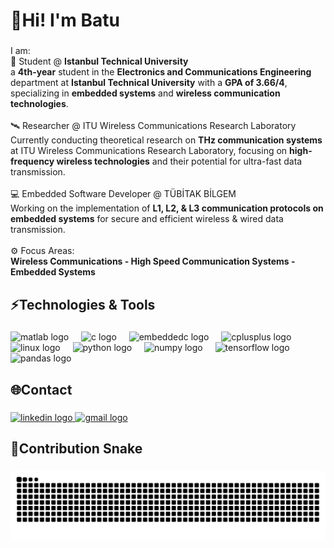 <h1 align="left">👋Hi! I'm Batu </h1>

###

<p align="left">
  I am: <br>
  📖 Student @ <strong>Istanbul Technical University</strong> <br>
  a <strong>4th-year</strong> student in the <strong>Electronics and Communications Engineering</strong> department at <strong>Istanbul Technical University</strong> with a <strong>GPA of 3.66/4</strong>, specializing in <strong>embedded systems</strong> and <strong>wireless communication technologies</strong>. <br><br>
  🛰 Researcher @ ITU Wireless Communications Research Laboratory<br>
  Currently conducting theoretical research on <strong>THz communication systems</strong> at ITU Wireless Communications Research Laboratory, focusing on <strong>high-frequency wireless technologies</strong> and their potential for ultra-fast data transmission.<br><br>
  💻 Embedded Software Developer @ TÜBİTAK BİLGEM<br>
  Working on the implementation of <strong>L1, L2, & L3 communication protocols on embedded systems</strong> for secure and efficient wireless & wired data transmission.<br><br>
  ⚙️ Focus Areas:<br>
  <strong>Wireless Communications - High Speed Communication Systems - Embedded Systems</strong>
</p>

###

<h2 align="left">⚡Technologies & Tools</h2>

###

<div align="left">
  <img src="https://cdn.jsdelivr.net/gh/devicons/devicon/icons/matlab/matlab-original.svg" height="40" alt="matlab logo"  />
  <img width="12" />
  <img src="https://cdn.jsdelivr.net/gh/devicons/devicon/icons/c/c-original.svg" height="40" alt="c logo"  />
  <img width="12" />
  <img src="https://cdn.jsdelivr.net/gh/devicons/devicon/icons/embeddedc/embeddedc-original.svg" height="40" alt="embeddedc logo"  />
  <img width="12" />
  <img src="https://cdn.jsdelivr.net/gh/devicons/devicon/icons/cplusplus/cplusplus-original.svg" height="40" alt="cplusplus logo"  />
  <img width="12" />
  <img src="https://cdn.jsdelivr.net/gh/devicons/devicon/icons/linux/linux-original.svg" height="40" alt="linux logo"  />
  <img width="12" />
  <img src="https://cdn.jsdelivr.net/gh/devicons/devicon/icons/python/python-original.svg" height="40" alt="python logo"  />
  <img width="12" />
  <img src="https://cdn.jsdelivr.net/gh/devicons/devicon/icons/numpy/numpy-original.svg" height="40" alt="numpy logo"  />
  <img width="12" />
  <img src="https://cdn.jsdelivr.net/gh/devicons/devicon/icons/tensorflow/tensorflow-original.svg" height="40" alt="tensorflow logo"  />
  <img width="12" />
  <img src="https://cdn.jsdelivr.net/gh/devicons/devicon/icons/pandas/pandas-original.svg" height="40" alt="pandas logo"  />

###

<h2 align="left">🌐Contact</h2>

###

<div align="left">
  <a href="https://www.linkedin.com/in/batuburgu/" target="_blank">
    <img src="https://raw.githubusercontent.com/maurodesouza/profile-readme-generator/master/src/assets/icons/social/linkedin/default.svg" width="52" height="40" alt="linkedin logo"  />
  </a>
  <a href="batuburgu@gmail.com" target="_blank">
    <img src="https://raw.githubusercontent.com/maurodesouza/profile-readme-generator/master/src/assets/icons/social/gmail/default.svg" width="52" height="40" alt="gmail logo"  />
  </a>
</div>

###

<h2 align="left">🐍Contribution Snake</h2>

###

<img src="https://raw.githubusercontent.com/batuburgu/batuburgu/output/github-snake-dark.svg" alt="Snake animation" />

###
